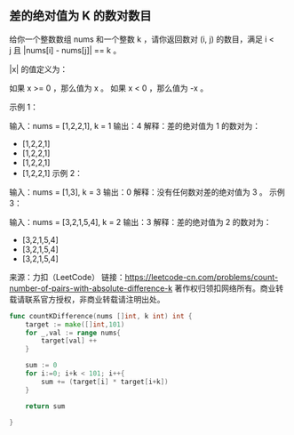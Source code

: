 ## 差的绝对值为 K 的数对数目
给你一个整数数组 nums 和一个整数 k ，请你返回数对 (i, j) 的数目，满足 i < j 且 |nums[i] - nums[j]| == k 。

|x| 的值定义为：

如果 x >= 0 ，那么值为 x 。
如果 x < 0 ，那么值为 -x 。
 

示例 1：

输入：nums = [1,2,2,1], k = 1
输出：4
解释：差的绝对值为 1 的数对为：
- [1,2,2,1]
- [1,2,2,1]
- [1,2,2,1]
- [1,2,2,1]
示例 2：

输入：nums = [1,3], k = 3
输出：0
解释：没有任何数对差的绝对值为 3 。
示例 3：

输入：nums = [3,2,1,5,4], k = 2
输出：3
解释：差的绝对值为 2 的数对为：
- [3,2,1,5,4]
- [3,2,1,5,4]
- [3,2,1,5,4]

来源：力扣（LeetCode）
链接：https://leetcode-cn.com/problems/count-number-of-pairs-with-absolute-difference-k
著作权归领扣网络所有。商业转载请联系官方授权，非商业转载请注明出处。
```go
func countKDifference(nums []int, k int) int {
    target := make([]int,101)
    for _,val := range nums{
        target[val] ++
    }

    sum := 0
    for i:=0; i+k < 101; i++{
        sum += (target[i] * target[i+k])
    }

    return sum

}
```
